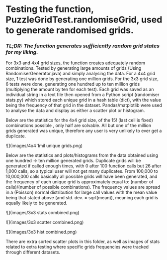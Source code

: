 # Testing the function, PuzzleGridTest.randomiseGrid, used to generate randomised grids.
### *TL;DR: The function generates sufficiently random grid states for my liking.*

For 3x3 and 4x4 grid sizes, the function creates adequately random combinations. Tested by generating large amounts of 
grids (Using RandomiserGenerator.java) and simply analysing the data. For a 4x4 grid size, 1 test was done by generating 
one million grids. For the 3x3 grid size, 6 tests were done, generating one hundred up to ten million grids (multiplying 
the amount by ten for each test). Each grid was saved as an individual string in a text file then opened from a Python 
script (randomiser stats.py) which stored each unique grid in a hash table (dict), with the value being the frequency 
of that grid in the dataset. Pandas/matplotlib were used to analyse the data and display as either a scatter plot or histogram. 

Below are the statistics for the 4x4 grid size, of the 15! (last cell is fixed) combinations possible , only half are 
solvable. All but one of the million grids generated was unique, therefore any user is very unlikely to ever get a duplicate. 

![](images/4x4 1mil unique grids.png)

Below are the statistics and plots/histograms from the data obtained using one hundred -> ten million generated grids. 
Duplicate grids will be generated if called enough times, with 0 after 100 function calls but 26 after 1,000 calls, 
so a typical user will not get many duplicates. From 100,000 to 10,000,000 calls basically all possible grids will 
have been generated, and the frequency of each unique grid is approximately equal to: (number of calls)/(number of 
possible combinations). The frequency values are spread in a (Poisson) normal distribution for large call values with 
the mean value being that stated above (and std. dev. = sqrt(mean)), meaning each grid is equally likely to be generated.

![](images/3x3 stats combined.png)

![](images/3x3 scatter combined.png)

![](images/3x3 hist combined.png)

There are extra sorted scatter plots in this folder, as well as images of stats related to extra testing where specific 
grids frequencies were tracked through different datasets.
